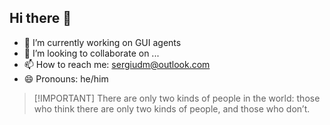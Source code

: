 ## Hi there 👋

- 🔭 I’m currently working on GUI agents
- 👯 I’m looking to collaborate on ...
- 📫 How to reach me: sergiudm@outlook.com
- 😄 Pronouns: he/him
> [!IMPORTANT] There are only two kinds of people in the world: those who think there are only two kinds of people, and those who don’t.
